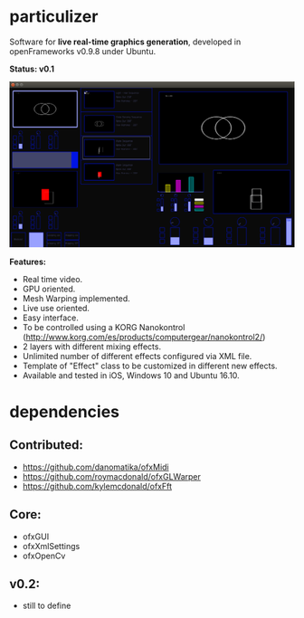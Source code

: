# particulizer
Software for **live real-time graphics generation**, developed in openFrameworks v0.9.8 under Ubuntu.

**Status: v0.1**

![alt text](https://github.com/Kike-Ramirez/particulizer/blob/master/bin/data/images/particulizerScreenshot.png "particulizer v0.1 Screenshot")


**Features:**
- Real time video.
- GPU oriented.
- Mesh Warping implemented.
- Live use oriented.
- Easy interface.
- To be controlled using a KORG Nanokontrol (http://www.korg.com/es/products/computergear/nanokontrol2/)
- 2 layers with different mixing effects.
- Unlimited number of different effects configured via XML file.
- Template of "Effect" class to be customized in different new effects.
- Available and tested in iOS, Windows 10 and Ubuntu 16.10.


# dependencies

## Contributed:
* https://github.com/danomatika/ofxMidi
* https://github.com/roymacdonald/ofxGLWarper
* https://github.com/kylemcdonald/ofxFft

## Core:
* ofxGUI
* ofxXmlSettings
* ofxOpenCv

## v0.2:
* still to define
